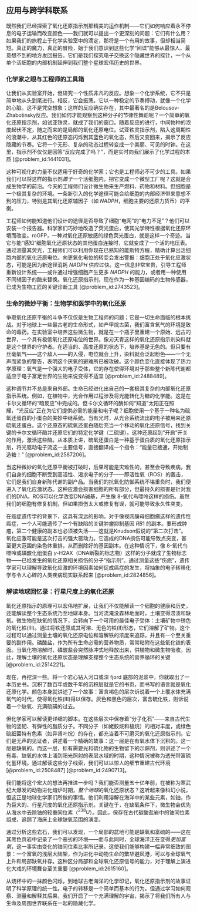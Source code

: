 ## 应用与跨学科联系

既然我们已经探索了氧化还原指示剂那精美的运作机制——它们如何响应着永不停息的电子运输而改变颜色——我们就可以提出一个更深刻的问题：它们有什么用？如果我们的旅程止于化学实验室中的滴定，那将是一个有用的故事，但却相当简短。真正的魔力，真正的冒险，始于我们意识到这些化学“间谍”能够从最惊人、最意想不到的地方发回报告。它们是我们探究电子交换这个隐藏世界的探针，一个从单个活细胞的内部机制延伸到我们整个星球宏伟历史的世界。

### 化学家之眼与工程师的工具箱

让我们从实验室开始，但研究一个性质非凡的反应。想象一个化学系统，它不只是简单地从头到尾进行。相反，它会振荡。它以一种稳定的节奏搏动，就像一个化学的心脏。这不是凭空想象；这样的反应确实存在，其中最著名的是Belousov-Zhabotinsky反应。我们如何才能观察到这种分子的节律性舞蹈呢？一个简单的氧化还原指示剂，如试亚铁灵，就成了我们的窗口。随着反应的进行，中间物种的浓度起伏不定，随之而来的是局部的氧化还原电位。试亚铁灵指示剂，陷入这周期性的浪潮中，从其红色的还原态闪烁到其蓝色的氧化态，然后又变回来，揭示了反应隐藏的节奏。它将一个无形、复杂的动态过程转变成一个美丽、可见的时钟。在这里，指示剂不仅仅是回答“反应完成了吗？”，而是实时向我们展示了化学过程的本质 [@problem_id:1441031]。

这种可视化的力量不仅适用于好奇的化学家；它也是工程师必不可少的工具。如果我们可以将这样的指示剂*置于*一个活细胞内，把它变成一个微型工厂呢？这就是合成生物学的前沿。今天的工程师们设计微生物来生产燃料、药物和材料。但细胞是一个极其复杂的环境。一条新引入的化学途径可能会给细胞的内部经济带来意想不到的压力，特别是其氧化还原辅因子（如 $NADPH$，细胞主要的还原力货币）的平衡。

工程师如何能知道他们设计的途径是否导致了细胞“电网”的“电力不足”？他们可以安装一个报告器。科学家们巧妙地改造了荧光蛋白，使其光学特性根据氧化还原环境而改变。roGFP，一种对氧化还原敏感的绿色荧光蛋白，就是这样一个奇迹。当它与能“感知”细胞氧化还原状态的其他蛋白连接时，它就变成了一个活的电压表。通过测量其荧光，工程师们可以利用你现在已熟知的能斯特方程，精确计算出活细胞内部的氧化还原电位。向更氧化电位的转变会发出警报：细胞正处于氧化应激状态，可能是因为新途径消耗 $NADPH$ 供应过快。这一信息非常宝贵，引导工程师重新设计系统——或许通过增强细胞产生更多 $NADPH$ 的能力，或者用一种使用不同辅因子的酶来替换。氧化还原指示剂，现在作为一种基因编码的生物传感器，已成为生物工匠的关键诊断工具 [@problem_id:2743523]。

### 生命的微妙平衡：生物学和医学中的氧化还原

争取氧化还原平衡的斗争不仅仅是生物工程师的问题；它是一切生命面临的根本挑战。对于地球上一些最古老的生命形式，如产甲烷古菌，我们富含氧气的环境是致命的毒药。在实验室中培养这些微生物，就是在一个瓶子里重建一个原始、远古的世界，一个具有极低氧化还原电位的世界。像刃天青这样的氧化还原指示剂染料就是这个世界的守护者。在适当的、高度还原的状态下，培养基是无色的。但只要有丝毫氧气——这个敌人——的入侵，电位就会上升，染料就会泛起粉色——一个无声而紧急的警告，表明这个厌氧的避难所已被攻破。这个颜色变化直接体现了热力学原理：氧气是一个强大的电子受体，它的存在使得环境对于那些整个新陈代谢都适应于电子富足世界的生物来说变得不适宜 [@problem_id:2488489]。

这种调节并不总是来自外部。生命已经进化出自己的一套极其复杂的内部氧化还原指示系统。例如，在植物中，光合作用过程涉及将光能转化为糖的化学能。这是在卡尔文循环的“暗反应”中完成的。但卡尔文循环的酶如何“知道”太阳正在照耀，“光反应”正在为它们提供必需的能量和电子呢？细胞使用一个基于一种名为硫氧还蛋白的小蛋白的美妙中继系统。当有光时，从光合系统流出的电子被用来还原硫氧还蛋白。这个还原态的硫氧还蛋白随后充当一个移动的氧化还原信号，找到关键的卡尔文循环酶并还原它们的特定化学键（二硫键）。这种还原起到“开启”开关的作用，激活这些酶。从本质上讲，硫氧还蛋白是一种基于蛋白质的氧化还原指示剂，将光驱动电子流这一主要信号，直接翻译成一个指令：“能量已接通，开始制造糖！” [@problem_id:2587206]。

当这种微妙的氧化还原平衡被打破时，后果可能是灾难性的，甚至会导致疾病。我们自身的细胞不断受到高活性、渴求电子的分子——即活性氧（ROS）的轰击，它们是我们自身新陈代谢的副产品。当我们的抗氧化防御系统不堪重负时，我们便进入了氧化应激状态。这种应激会损害细胞的所有部分，但最持久的损害是针对我们的DNA。ROS可以化学改变DNA碱基，产生像 $8$-氧代鸟嘌呤这样的损伤。虽然我们的细胞有修复机制，但如果损伤太大或修复有误，就可能导致永久性突变。

在癌症遗传学的背景下，这具有深远的影响。对于像视网膜母细胞瘤这样的遗传性癌症，一个人可能遗传了一个有缺陷的关键肿瘤抑制基因 $RB1$ 的副本。要形成肿瘤，第二个健康的副本也必须被失活——这就是Knudson假说的“第二次打击”。氧化应激可能是这次打击的强大驱动力。它造成的DNA损伤可能导致点突变，甚至更大范围的染色体重排，从而删除好的基因副本。在这种情况下，像 $8$-氧代鸟嘌呤或磷酸化组蛋白 $\gamma$-H2AX（DNA断裂的标志物）这样的分子就成了生物标志物——已经发生的氧化还原相关损伤的分子“指示剂”。通过测量这些“伤疤”，遗传学家可以理解导致氧化应激的环境因素如何促成癌症的发生，将抽象的电子转移化学与令人心碎的人类疾病现实联系起来 [@problem_id:2824856]。

### 解读地球回忆录：行星尺度上的氧化还原

氧化还原指示的原理可以宏伟地扩展，让我们不仅能解读一个细胞的健康和历史，还能解读整个生态系统乃至地球本身。当河流淹没森林地面时，土壤变得涝渍和缺氧。微生物在缺氧的情况下，会转向下一个可用的最佳电子受体：土壤矿物中锈色的氧化铁(III)。通过将铁还原成其可溶、无色的铁(II)形态，它们溶解了矿物。这个过程可以通过测量土壤的氧化还原电位和溶解铁的浓度来追踪，并且有一个至关重要的副作用。磷酸盐，作为所有生命必需的营养物质，常常粘附在这些氧化铁的表面。当氧化物溶解时，磷酸盐会突然脉冲式地释放出来，供植物和微生物吸收。因此，理解土壤的氧化还原状态是理解支撑整个生态系统的营养循环的关键 [@problem_id:2514221]。

现在，再挖深一些。将一个岩心钻入河口或深 fjord 底部的泥浆中，你就取出了一本历史书。沉积了数百年或数千年的沉积层就是它的书页，而书写的语言就是氧化还原化学。颜色本身就讲述了一个故事：富含褐色的层次诉说着一个上覆水体充满氧气的时代，使得氧化铁(III)得以保存。灰色和黑色的层次，富含硫化铁，则诉说着一个缺氧、充满硫磺的过去。

但化学家可以解读更详细的脚本。在这些层次中保存着“分子化石”——来自古代生物的坚韧、有弹性的脂质分子。不同分子（如姥鲛烷和植烷）的相对丰度，或绿色硫细菌特有色素（如异肾叶烷）的存在，都充当着不可磨灭的氧化还原指示剂。它们是无声的见证者，讲述着一个精确的故事：这一层是在有氧水体下沉积的。这一层是缺氧的。而这一层，标有需要光和硫化物的生物留下的示踪剂，则讲述了一个有毒、缺氧的水体上涌到阳光照射的表层水域的时期，这种情况被称为透光带富硫化氢环境。通过解读这些分子线索，我们可以以惊人的细节重建古代环境 [@problem_id:2508487] [@problem_id:2490713]。

我们能将这个宏大的想法再推进一步吗？我们能否测量五十亿年前，在被称为寒武纪大爆发的动物进化熔炉时期，*整个地球*的氧化还原状态？这听起来像科幻小说，但这正是地球化学家们所做的事情。他们利用溶解在海洋中的某些元素，如铀，作为巨大的、行星尺度的氧化还原指示剂。关键在于，在缺氧条件下，微生物会优先从海水中去除铀的较重同位素（$^{238}U$）。因此，保存在古代碳酸盐岩中的铀同位素组成，追踪了海床上全球缺氧范围的演变。

通过分析这些岩石，我们可以发现，一个局部的盆地可能是缺氧和富硫的——这在其黑色页岩中记录了一个恶劣的环境——而与此同时，全球海洋正在变得*更加富氧*，这一事实由变化的铀同位素比率所记录。这使我们能够构建一幅异常细致的图景：一个富氧的浅层大陆架，作为进化中动物生命的繁华避风港，可以与全球氧气上升和局部缺氧并存。这种区分局部和全球氧化还原信号的能力，对于理解上演进化大戏的环境舞台至关重要 [@problem_id:2615160]。

从烧杯中的一抹颜色闪烁，到地球古老海洋的化学印记，氧化还原指示剂的故事证明了科学原理的统一性。电子的转移是一个简单而基本的行为。但通过学习如何观察、测量和解释其后果，我们开启了一个充满理解的宇宙，揭示了将我们所有人与生命及周围世界联系在一起的隐藏化学。